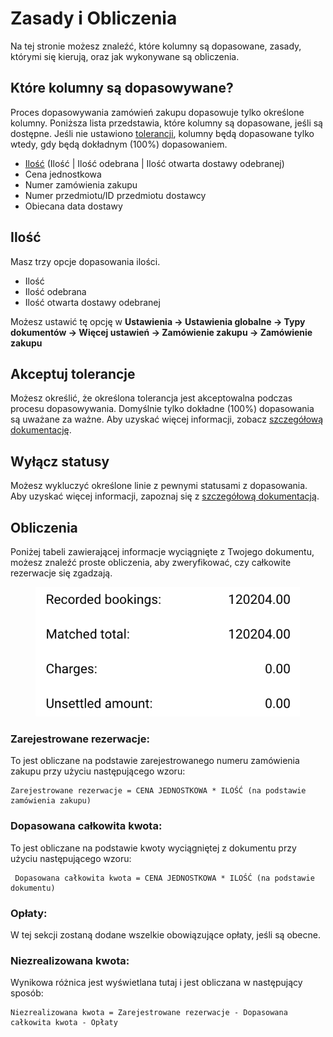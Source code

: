 # Zasady i Obliczenia

Na tej stronie możesz znaleźć, które kolumny są dopasowane, zasady, którymi się kierują, oraz jak wykonywane są obliczenia.

## Które kolumny są dopasowywane?

Proces dopasowywania zamówień zakupu dopasowuje tylko określone kolumny. Poniższa lista przedstawia, które kolumny są dopasowane, jeśli są dostępne. Jeśli nie ustawiono [tolerancji](rules-and-calculations.md#akceptuj-tolerancje), kolumny będą dopasowane tylko wtedy, gdy będą dokładnym (100%) dopasowaniem.

* [Ilość](rules-and-calculations.md#ilosc) (Ilość | Ilość odebrana | Ilość otwarta dostawy odebranej)
* Cena jednostkowa
* Numer zamówienia zakupu
* Numer przedmiotu/ID przedmiotu dostawcy
* Obiecana data dostawy

## Ilość

Masz trzy opcje dopasowania ilości.

* Ilość
* Ilość odebrana
* Ilość otwarta dostawy odebranej

Możesz ustawić tę opcję w **Ustawienia → Ustawienia globalne → Typy dokumentów → Więcej ustawień → Zamówienie zakupu → Zamówienie zakupu**

## Akceptuj tolerancje

Możesz określić, że określona tolerancja jest akceptowalna podczas procesu dopasowywania. Domyślnie tylko dokładne (100%) dopasowania są uważane za ważne. Aby uzyskać więcej informacji, zobacz [szczegółową dokumentację](../../../administration-and-setup/settings/global-settings/document-types/more-settings/purchase-order/purchase-order-tolerance-settings-additional-purchase-order-tolerance.md).

## Wyłącz statusy

Możesz wykluczyć określone linie z pewnymi statusami z dopasowania. Aby uzyskać więcej informacji, zapoznaj się z [szczegółową dokumentacją](../../../administration-and-setup/settings/global-settings/document-types/more-settings/purchase-order/purchase-order-disable-statuses.md).

## Obliczenia

Poniżej tabeli zawierającej informacje wyciągnięte z Twojego dokumentu, możesz znaleźć proste obliczenia, aby zweryfikować, czy całkowite rezerwacje się zgadzają.

<figure><img src="../../../.gitbook/assets/po_rules.png" alt="" width="423"><figcaption></figcaption></figure>

### Zarejestrowane rezerwacje:

To jest obliczane na podstawie zarejestrowanego numeru zamówienia zakupu przy użyciu następującego wzoru:

```
Zarejestrowane rezerwacje = CENA JEDNOSTKOWA * ILOŚĆ (na podstawie zamówienia zakupu)
```

### Dopasowana całkowita kwota:

To jest obliczane na podstawie kwoty wyciągniętej z dokumentu przy użyciu następującego wzoru:

```
 Dopasowana całkowita kwota = CENA JEDNOSTKOWA * ILOŚĆ (na podstawie dokumentu)
```

### **Opłaty:**

W tej sekcji zostaną dodane wszelkie obowiązujące opłaty, jeśli są obecne.

### Niezrealizowana kwota:

Wynikowa różnica jest wyświetlana tutaj i jest obliczana w następujący sposób:

```
Niezrealizowana kwota = Zarejestrowane rezerwacje - Dopasowana całkowita kwota - Opłaty
```
